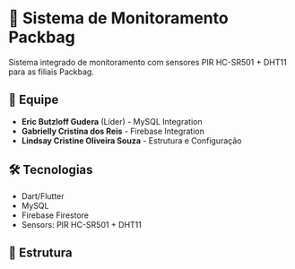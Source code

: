 # 🏢 Sistema de Monitoramento Packbag

Sistema integrado de monitoramento com sensores PIR HC-SR501 + DHT11 para as filiais Packbag.

## 👥 Equipe
- **Eric Butzloff Gudera** (Líder) - MySQL Integration
- **Gabrielly Cristina dos Reis** - Firebase Integration  
- **Lindsay Cristine Oliveira Souza** - Estrutura e Configuração

## 🛠 Tecnologias
- Dart/Flutter
- MySQL
- Firebase Firestore
- Sensors: PIR HC-SR501 + DHT11

## 📁 Estrutura
